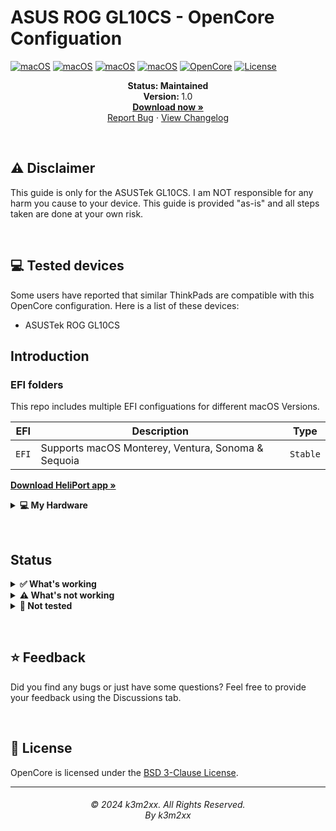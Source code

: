 # ASUS ROG GL10CS - OpenCore Configuation


[![macOS](https://img.shields.io/badge/macOS-Monterey-brightgreen.svg?logo=apple)](https://developer.apple.com/documentation/macos-release-notes)
[![macOS](https://img.shields.io/badge/macOS-Ventura-brightgreen.svg?logo=apple)](https://developer.apple.com/documentation/macos-release-notes)
[![macOS](https://img.shields.io/badge/macOS-Sonoma-brightgreen.svg?logo=apple)](https://developer.apple.com/documentation/macos-release-notes)
[![macOS](https://img.shields.io/badge/macOS-Sequoia-brightgreen.svg?logo=apple)](https://developer.apple.com/documentation/macos-release-notes)
[![OpenCore](https://img.shields.io/badge/OpenCore-1.0.0-blue.svg)](https://github.com/acidanthera/OpenCorePkg)
[![License](https://img.shields.io/badge/license-MIT-purple.svg)](/LICENSE)

<p align="center">
   <strong>Status: Maintained</strong>
   <br />
   <strong>Version: </strong>1.0
   <br />
   <a href="https://github.com/k3m2xx/gl10cs-oc/releases"><strong>Download now »</strong></a>
   <br />
   <a href="https://github.com/k3m2xx/gl10cs-oc/issues">Report Bug</a>
   ·
   <a href="https://github.com/k3m2xx/gl10cs-oc/blob/main/CHANGELOG.md">View Changelog</a>
  </p>
</p>
</br>

## ⚠️ Disclaimer
This guide is only for the ASUSTek GL10CS. I am NOT responsible for any harm you cause to your device. This guide is provided "as-is" and all steps taken are done at your own risk.

&nbsp;

## 💻 Tested devices
Some users have reported that similar ThinkPads are compatible with this OpenCore configuration. Here is a list of these devices:

- ASUSTek ROG GL10CS

## Introduction

### EFI folders

This repo includes multiple EFI configuations for different macOS Versions.

| EFI               | Description                                                               | Type      |
| ----------------- | ------------------------------------------------------------------------- | --------- |
| `EFI`             | Supports macOS Monterey, Ventura, Sonoma & Sequoia                        | `Stable`  |

<a href="https://github.com/OpenIntelWireless/HeliPort/releases"><strong>
Download HeliPort app »</strong></a>

<details>
<summary><strong>💻 My Hardware</strong></summary>
<br>
These are the Hardware component I use. But this OpenCore configuation <strong>should still work</strong> with your device, even if the components are not equal.

Check the model of your WiFi & Bluetooth card. Intel cards should be compatible with itlwm (or AirportItlwm). If your card is from another manufacturer, please check if your card supports macOS. macOS Sonoma no longer supports Broadcom Wifi cards.

| Category  | Component                            |
| --------- | ------------------------------------ |
| CPU       | Intel Core i5-9400                   |
| GPU       | NVIDIA GeForce GTX1050 2GB           |
| SSD       | Crucial SSD 512GB                    |
| Memory    | 16GB DDR4 2677Mhz                    |
| Camera    | None                                 |
| WiFi & BT | Intel AC9560   Not Working           |

</details>  

</details>

&nbsp;

## Status

<details>  
<summary><strong>✅ What's working</strong></summary>
</br>
 
- [X] USB Ports 
- [X] HDMI
- [X] Dualbooting Windows 
</details>

<details>  
<summary><strong>⚠️ What's not working</strong></summary>
</br>

- [ ] Safari DRM 
  - Use Chromium powered Browser or Firefox to watch Amazon Prime Video, Netflix, Disney+ and others.
- [ ] Intel WiFi & Bluetooth
- [ ] AirDrop & Continuity 
  - Only devices with Intel WiFi affected
- [ ] Fingerprint Reader 
  - Disabled with NoTouchID kext
- [ ] Thunderbolt 3
- [ ] Sidecar Wireless
- [ ] Apple Watch Unlock

</details>

<details>  
<summary><strong>🔄 Not tested</strong></summary>
</br>

- [ ] WWAN

</details>

&nbsp;

## ⭐️ Feedback
Did you find any bugs or just have some questions? Feel free to provide your feedback using the Discussions tab.

&nbsp;

## 📜 License

OpenCore is licensed under the [BSD 3-Clause License](https://github.com/acidanthera/OpenCorePkg/blob/master/LICENSE.txt).

<hr>
<h6 align="center">© 2024 k3m2xx. All Rights Reserved. 
<br>
By k3m2xx
</p>
